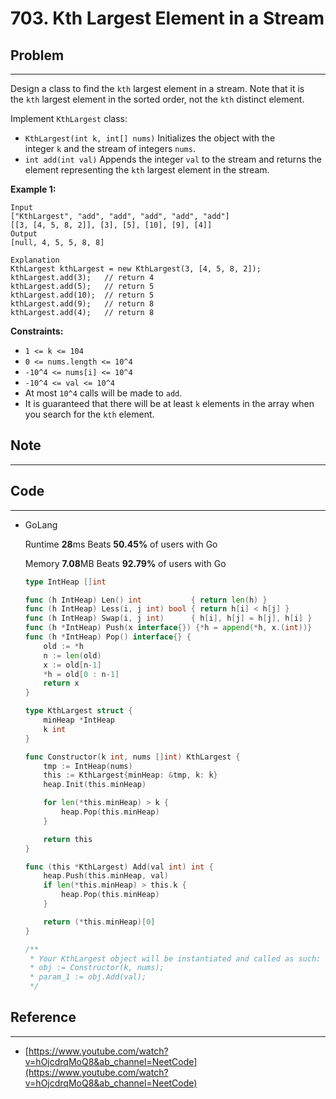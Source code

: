 # 703. Kth Largest Element in a Stream

## Problem

---

Design a class to find the `kth` largest element in a stream. Note that it is the `kth` largest element in the sorted order, not the `kth` distinct element.

Implement `KthLargest` class:

- `KthLargest(int k, int[] nums)` Initializes the object with the integer `k` and the stream of integers `nums`.
- `int add(int val)` Appends the integer `val` to the stream and returns the element representing the `kth` largest element in the stream.

**Example 1:**

```
Input
["KthLargest", "add", "add", "add", "add", "add"]
[[3, [4, 5, 8, 2]], [3], [5], [10], [9], [4]]
Output
[null, 4, 5, 5, 8, 8]

Explanation
KthLargest kthLargest = new KthLargest(3, [4, 5, 8, 2]);
kthLargest.add(3);   // return 4
kthLargest.add(5);   // return 5
kthLargest.add(10);  // return 5
kthLargest.add(9);   // return 8
kthLargest.add(4);   // return 8

```

**Constraints:**

- `1 <= k <= 104`
- `0 <= nums.length <= 10^4`
- `-10^4 <= nums[i] <= 10^4`
- `-10^4 <= val <= 10^4`
- At most `10^4` calls will be made to `add`.
- It is guaranteed that there will be at least `k` elements in the array when you search for the `kth` element.

## Note

---

## Code

---

- GoLang
    
    Runtime **28**ms Beats **50.45%** of users with Go
    
    Memory **7.08**MB Beats **92.79%** of users with Go
    
    ```go
    type IntHeap []int
    
    func (h IntHeap) Len() int           { return len(h) }
    func (h IntHeap) Less(i, j int) bool { return h[i] < h[j] }
    func (h IntHeap) Swap(i, j int)      { h[i], h[j] = h[j], h[i] }
    func (h *IntHeap) Push(x interface{}) {*h = append(*h, x.(int))}
    func (h *IntHeap) Pop() interface{} {
    	old := *h
    	n := len(old)
    	x := old[n-1]
    	*h = old[0 : n-1]
    	return x
    }
    
    type KthLargest struct {
        minHeap *IntHeap
        k int
    }
    
    func Constructor(k int, nums []int) KthLargest {
        tmp := IntHeap(nums)
        this := KthLargest{minHeap: &tmp, k: k}
        heap.Init(this.minHeap)
    
        for len(*this.minHeap) > k {
            heap.Pop(this.minHeap)
        }
    
        return this
    }
    
    func (this *KthLargest) Add(val int) int {
        heap.Push(this.minHeap, val)
        if len(*this.minHeap) > this.k {
            heap.Pop(this.minHeap)
        }
    
        return (*this.minHeap)[0]
    }
    
    /**
     * Your KthLargest object will be instantiated and called as such:
     * obj := Constructor(k, nums);
     * param_1 := obj.Add(val);
     */
    ```
    

## Reference

---

- [https://www.youtube.com/watch?v=hOjcdrqMoQ8&ab_channel=NeetCode](https://www.youtube.com/watch?v=hOjcdrqMoQ8&ab_channel=NeetCode)